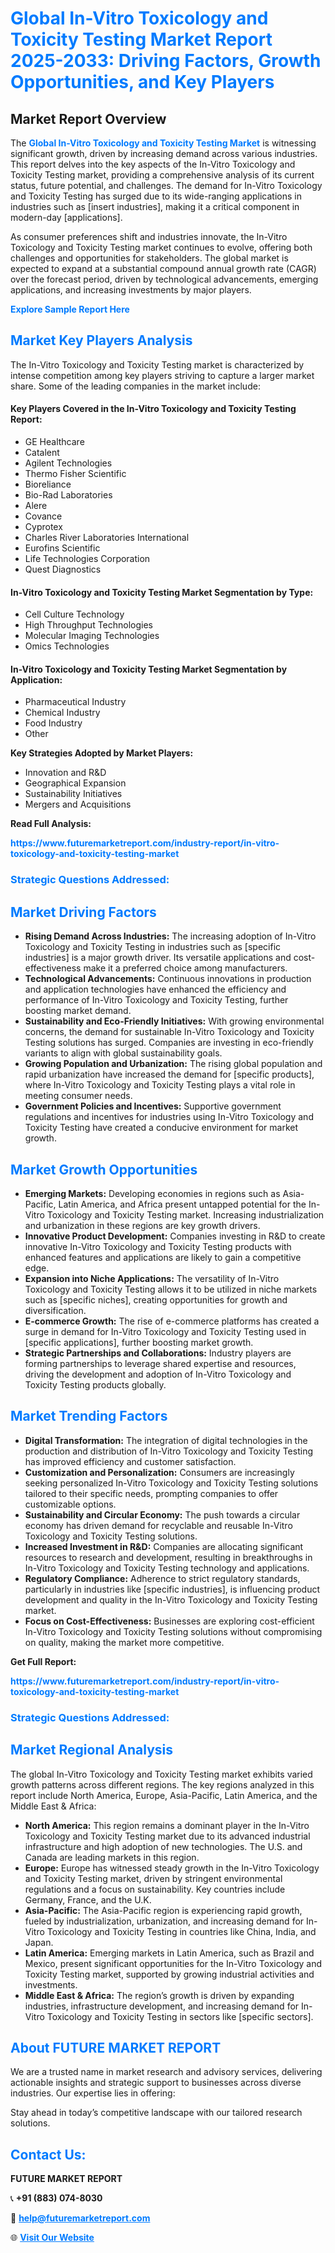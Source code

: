 <h1 style="color: #007BFF;">Global In-Vitro Toxicology and Toxicity Testing Market Report 2025-2033: Driving Factors, Growth Opportunities, and Key Players</h1>

<section id="overview">
<h2>Market Report Overview</h2>
<p>The <a href="https://www.futuremarketreport.com/industry-report/in-vitro-toxicology-and-toxicity-testing-market" style="color: #007BFF; text-decoration: none;"><strong>Global In-Vitro Toxicology and Toxicity Testing Market</strong></a> is witnessing significant growth, driven by increasing demand across various industries. This report delves into the key aspects of the In-Vitro Toxicology and Toxicity Testing market, providing a comprehensive analysis of its current status, future potential, and challenges. The demand for In-Vitro Toxicology and Toxicity Testing has surged due to its wide-ranging applications in industries such as [insert industries], making it a critical component in modern-day [applications].</p>
<p>As consumer preferences shift and industries innovate, the In-Vitro Toxicology and Toxicity Testing market continues to evolve, offering both challenges and opportunities for stakeholders. The global market is expected to expand at a substantial compound annual growth rate (CAGR) over the forecast period, driven by technological advancements, emerging applications, and increasing investments by major players.</p>
</section>

<section id="overview">
<p><a href="https://www.futuremarketreport.com/request-sample/reportId=79018" style="color: #007BFF; text-decoration: none;"><strong>Explore Sample Report Here</strong></a></p>
</section>

<section id="key-players">
<h2 style="color: #007BFF;">Market Key Players Analysis</h2>
<p>The In-Vitro Toxicology and Toxicity Testing market is characterized by intense competition among key players striving to capture a larger market share. Some of the leading companies in the market include:</p>
<h4>Key Players Covered in the In-Vitro Toxicology and Toxicity Testing Report:</h4>
<ul><li>GE Healthcare</li><li>Catalent</li><li>Agilent Technologies</li><li>Thermo Fisher Scientific</li><li>Bioreliance</li><li>Bio-Rad Laboratories</li><li>Alere</li><li>Covance</li><li>Cyprotex</li><li>Charles River Laboratories International</li><li>Eurofins Scientific</li><li>Life Technologies Corporation</li><li>Quest Diagnostics</li></ul>
<h4>In-Vitro Toxicology and Toxicity Testing Market Segmentation by Type:</h4>
<ul><li>Cell Culture Technology</li><li>High Throughput Technologies</li><li>Molecular Imaging Technologies</li><li>Omics Technologies</li></ul>

<h4>In-Vitro Toxicology and Toxicity Testing Market Segmentation by Application:</h4>
<ul><li>Pharmaceutical Industry</li><li>Chemical Industry</li><li>Food Industry</li><li>Other</li></ul>
<p><strong>Key Strategies Adopted by Market Players:</strong></p>
<ul>
<li>Innovation and R&D</li>
<li>Geographical Expansion</li>
<li>Sustainability Initiatives</li>
<li>Mergers and Acquisitions</li>
</ul>
</section>

<section>
<p><strong>Read Full Analysis: </strong></p><a href="https://www.futuremarketreport.com/industry-report/in-vitro-toxicology-and-toxicity-testing-market" style="color: #007BFF; text-decoration: none;"><strong>https://www.futuremarketreport.com/industry-report/in-vitro-toxicology-and-toxicity-testing-market</strong></a>
<h3 style="color: #007BFF;">Strategic Questions Addressed:</h3>
</section>

<section id="driving-factors">
<h2 style="color: #007BFF;">Market Driving Factors</h2>
<ul>
<li><strong>Rising Demand Across Industries:</strong> The increasing adoption of In-Vitro Toxicology and Toxicity Testing in industries such as [specific industries] is a major growth driver. Its versatile applications and cost-effectiveness make it a preferred choice among manufacturers.</li>
<li><strong>Technological Advancements:</strong> Continuous innovations in production and application technologies have enhanced the efficiency and performance of In-Vitro Toxicology and Toxicity Testing, further boosting market demand.</li>
<li><strong>Sustainability and Eco-Friendly Initiatives:</strong> With growing environmental concerns, the demand for sustainable In-Vitro Toxicology and Toxicity Testing solutions has surged. Companies are investing in eco-friendly variants to align with global sustainability goals.</li>
<li><strong>Growing Population and Urbanization:</strong> The rising global population and rapid urbanization have increased the demand for [specific products], where In-Vitro Toxicology and Toxicity Testing plays a vital role in meeting consumer needs.</li>
<li><strong>Government Policies and Incentives:</strong> Supportive government regulations and incentives for industries using In-Vitro Toxicology and Toxicity Testing have created a conducive environment for market growth.</li>
</ul>
</section>

<section id="growth-opportunities">
<h2 style="color: #007BFF;">Market Growth Opportunities</h2>
<ul>
<li><strong>Emerging Markets:</strong> Developing economies in regions such as Asia-Pacific, Latin America, and Africa present untapped potential for the In-Vitro Toxicology and Toxicity Testing market. Increasing industrialization and urbanization in these regions are key growth drivers.</li>
<li><strong>Innovative Product Development:</strong> Companies investing in R&D to create innovative In-Vitro Toxicology and Toxicity Testing products with enhanced features and applications are likely to gain a competitive edge.</li>
<li><strong>Expansion into Niche Applications:</strong> The versatility of In-Vitro Toxicology and Toxicity Testing allows it to be utilized in niche markets such as [specific niches], creating opportunities for growth and diversification.</li>
<li><strong>E-commerce Growth:</strong> The rise of e-commerce platforms has created a surge in demand for In-Vitro Toxicology and Toxicity Testing used in [specific applications], further boosting market growth.</li>
<li><strong>Strategic Partnerships and Collaborations:</strong> Industry players are forming partnerships to leverage shared expertise and resources, driving the development and adoption of In-Vitro Toxicology and Toxicity Testing products globally.</li>
</ul>
</section>

<section id="trending-factors">
<h2 style="color: #007BFF;">Market Trending Factors</h2>
<ul>
<li><strong>Digital Transformation:</strong> The integration of digital technologies in the production and distribution of In-Vitro Toxicology and Toxicity Testing has improved efficiency and customer satisfaction.</li>
<li><strong>Customization and Personalization:</strong> Consumers are increasingly seeking personalized In-Vitro Toxicology and Toxicity Testing solutions tailored to their specific needs, prompting companies to offer customizable options.</li>
<li><strong>Sustainability and Circular Economy:</strong> The push towards a circular economy has driven demand for recyclable and reusable In-Vitro Toxicology and Toxicity Testing solutions.</li>
<li><strong>Increased Investment in R&D:</strong> Companies are allocating significant resources to research and development, resulting in breakthroughs in In-Vitro Toxicology and Toxicity Testing technology and applications.</li>
<li><strong>Regulatory Compliance:</strong> Adherence to strict regulatory standards, particularly in industries like [specific industries], is influencing product development and quality in the In-Vitro Toxicology and Toxicity Testing market.</li>
<li><strong>Focus on Cost-Effectiveness:</strong> Businesses are exploring cost-efficient In-Vitro Toxicology and Toxicity Testing solutions without compromising on quality, making the market more competitive.</li>
</ul>
</section>

<section>
<p><strong>Get Full Report: </strong></p><a href="https://www.futuremarketreport.com/industry-report/in-vitro-toxicology-and-toxicity-testing-market" style="color: #007BFF; text-decoration: none;"><strong>https://www.futuremarketreport.com/industry-report/in-vitro-toxicology-and-toxicity-testing-market</strong></a>
<h3 style="color: #007BFF;">Strategic Questions Addressed:</h3>
</section>


<section id="regional-analysis">
<h2 style="color: #007BFF;">Market Regional Analysis</h2>
<p>The global In-Vitro Toxicology and Toxicity Testing market exhibits varied growth patterns across different regions. The key regions analyzed in this report include North America, Europe, Asia-Pacific, Latin America, and the Middle East & Africa:</p>
<ul>
<li><strong>North America:</strong> This region remains a dominant player in the In-Vitro Toxicology and Toxicity Testing market due to its advanced industrial infrastructure and high adoption of new technologies. The U.S. and Canada are leading markets in this region.</li>
<li><strong>Europe:</strong> Europe has witnessed steady growth in the In-Vitro Toxicology and Toxicity Testing market, driven by stringent environmental regulations and a focus on sustainability. Key countries include Germany, France, and the U.K.</li>
<li><strong>Asia-Pacific:</strong> The Asia-Pacific region is experiencing rapid growth, fueled by industrialization, urbanization, and increasing demand for In-Vitro Toxicology and Toxicity Testing in countries like China, India, and Japan.</li>
<li><strong>Latin America:</strong> Emerging markets in Latin America, such as Brazil and Mexico, present significant opportunities for the In-Vitro Toxicology and Toxicity Testing market, supported by growing industrial activities and investments.</li>
<li><strong>Middle East & Africa:</strong> The region’s growth is driven by expanding industries, infrastructure development, and increasing demand for In-Vitro Toxicology and Toxicity Testing in sectors like [specific sectors].</li>
</ul>
</section>

<footer>
<h2 style="color: #007BFF;">About FUTURE MARKET REPORT</h2>
<p>We are a trusted name in market research and advisory services, delivering actionable insights and strategic support to businesses across diverse industries. Our expertise lies in offering:</p>

<p>Stay ahead in today’s competitive landscape with our tailored research solutions.</p>

<h2 style="color: #007BFF;">Contact Us:</h2>
<p><strong>FUTURE MARKET REPORT</strong></p>
<p>📞 <strong>+91 (883) 074-8030</strong></p>
<p>📧 <strong><a href="mailto:help@futuremarketreport.com" style="color: #007BFF;">help@futuremarketreport.com</a></strong></p>
<p>🌐 <strong><a href="https://www.futuremarketreport.com/" style="color: #007BFF;">Visit Our Website</a></strong></p>
</footer>